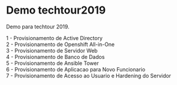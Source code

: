 # Demo techtour2019

Demo para techtour 2019.

1 - Provisionamento de Active Directory  
2 - Provisionamento de Openshift All-in-One  
3 - Provisionamento de Servidor Web  
4 - Provisionamento de Banco de Dados  
5 - Provisionamento de Ansible Tower  
6 - Provisionamento de Aplicacao para Novo Funcionario  
7 - Provisionamento de Acesso ao Usuario e Hardening do Servidor  
